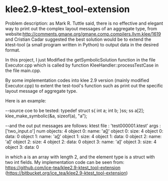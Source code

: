 klee2.9-ktest_tool-extension
============================
Problem description:
as Mark R. Tuttle said, there is no effective and elegant way to 
print out the complex layout messages of an aggregate type,
from website:http://comments.gmane.org/gmane.comp.compilers.llvm.klee/1619
and Cristian Cadar suggested the best solution would be to extend 
the ktest-tool (a small program written in Python) to output data in the 
desired format.

In this project, I just Modified the getSymbolicSolution function in the file Executor.cpp
which is called by function KleeHandler::processTestCase in the file main.cpp.

By some implementation codes into klee 2.9 version (mainly modified Executor.cpp) to
extent the test-tool's function such as print out the specific layout message of aggregate type.

Here is an example:

--source coe to be tested:
typedef struct s{
int a;
int b;
}ss;
ss a[2];
klee_make_symbolic(&a, sizeof(a), "a”);

--and the out put messages are follows:
ktest file : 'test000001.ktest'
args       : ['two_input.o']
num objects: 4
object    0: name: 'a[0](0)'
object    0: size: 4
object    0: data: 0
object    1: name: 'a[0](1)'
object    1: size: 4
object    1: data: 0
object    2: name: 'a[1](0)'
object    2: size: 4
object    2: data: 0
object    3: name: 'a[1](1)'
object    3: size: 4
object    3: data: 0

in which a is an array with length 2, and the element type is a struct with two int fields.
My implementation code can be seen from: 
https://github.com/ice-tea/klee2.9-ktest_tool-extension
(https://bitbucket.org/ice_tea/klee2.9-ktest_tool-extension)
